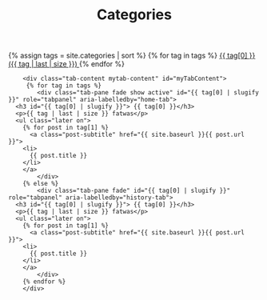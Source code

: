 ﻿---
title: Categories
layout: page
active: categories
permalink: /categorys/
---

<div class="box">
    {% assign tags = site.categories | sort %}
    {% for tag in tags %}
    <a id="{{category}}" data-toggle="tab" href="#{{ tag[0] | slugify }}">
      <span class="fa fa-folder-open" aria-hidden="true"> 
        {{ tag[0] }} ({{ tag | last | size }})
      </span>
    </a>
    {% endfor %}
</div>

        <div class="tab-content mytab-content" id="myTabContent">
         {% for tag in tags %} 
            <div class="tab-pane fade show active" id="{{ tag[0] | slugify }}" role="tabpanel" aria-labelledby="home-tab">
      <h3 id="{{ tag[0] | slugify }}"> {{ tag[0] }}</h3>
      <p>{{ tag | last | size }} fatwas</p>
      <ul class="later on">
        {% for post in tag[1] %}
          <a class="post-subtitle" href="{{ site.baseurl }}{{ post.url }}">
        <li>
          {{ post.title }}
        </li>
        </a>
            </div>
        {% else %}
            <div class="tab-pane fade" id="{{ tag[0] | slugify }}" role="tabpanel" aria-labelledby="history-tab">
      <h3 id="{{ tag[0] | slugify }}"> {{ tag[0] }}</h3>
      <p>{{ tag | last | size }} fatwas</p>
      <ul class="later on">
        {% for post in tag[1] %}
          <a class="post-subtitle" href="{{ site.baseurl }}{{ post.url }}">
        <li>
          {{ post.title }}
        </li>
        </a>
            </div>
        {% endfor %}
        </div>

